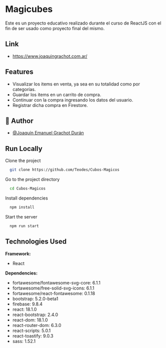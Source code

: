 # Magicubes

Este es un proyecto educativo realizado durante el curso de ReactJS con el fin de ser usado como proyecto final del mismo.

## Link
- https://www.joaquingrachot.com.ar/

## Features

- Visualizar los items en venta, ya sea en su totalidad como por categorías.
- Guardar los items en un carrito de compra.
- Continuar con la compra ingresando los datos del usuario.
- Registrar dicha compra en Firestore.

## 🚀 Author

- [@Joaquín Emanuel Grachot Durán](https://www.github.com/teodes)

## Run Locally

Clone the project

```bash
  git clone https://github.com/Teodes/Cubos-Magicos
```

Go to the project directory

```bash
  cd Cubos-Magicos
```

Install dependencies

```bash
  npm install
```

Start the server

```bash
  npm run start
```

## Technologies Used

**Framework:**

- React

**Dependencies:**

- fortawesome/fontawesome-svg-core: 6.1.1
- fortawesome/free-solid-svg-icons: 6.1.1
- fortawesome/react-fontawesome: 0.1.18
- bootstrap: 5.2.0-beta1
- firebase: 9.8.4
- react: 18.1.0
- react-bootstrap: 2.4.0
- react-dom: 18.1.0
- react-router-dom: 6.3.0
- react-scripts: 5.0.1
- react-toastify: 9.0.3
- sass: 1.52.1
